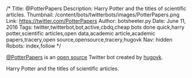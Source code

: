 /*
Title: @PotterPapers
Description: Harry Potter and the titles of scientific articles.
Thumbnail: /content/bots/twitterbots/images/PotterPapers.png
Link: https://twitter.com/PotterPapers
Author: botsheeter.py
Date: June 11, 2016
Tags: twitter,twitterbot,bot,active,cbdq,cheap bots done quick,harry potter,scientific articles,open data,academic article,academic papers,tracery,open source,opensource,tracery,hugovk
Nav: hidden
Robots: index,follow
*/

[@PotterPapers](https://twitter.com/PotterPapers) is an [open source](https://github.com/hugovk/cheapbotsdonequick) Twitter bot created by [hugovk](https://twitter.com/hugovk). 

Harry Potter and the titles of scientific articles.

